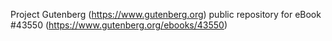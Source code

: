 Project Gutenberg (https://www.gutenberg.org) public repository for eBook #43550 (https://www.gutenberg.org/ebooks/43550)
